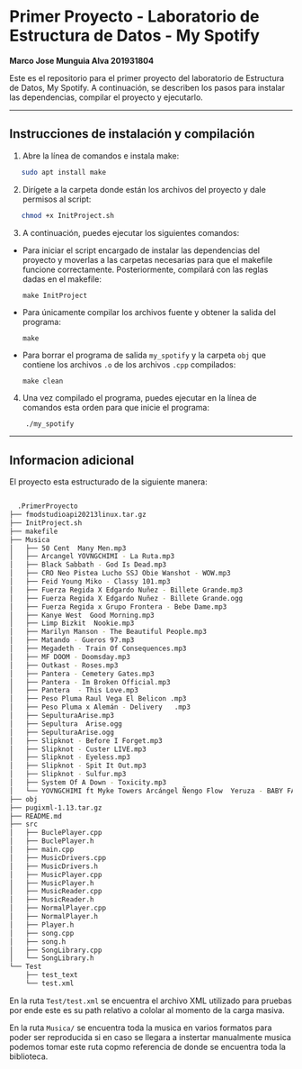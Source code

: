 # Primer Proyecto - Laboratorio de Estructura de Datos - My Spotify
**Marco Jose Munguia Alva 201931804**

Este es el repositorio para el primer proyecto del laboratorio de Estructura de Datos, My Spotify. A continuación, se describen los pasos para instalar las dependencias, compilar el proyecto y ejecutarlo.

***
## Instrucciones de instalación y compilación

1. Abre la línea de comandos e instala make:

```bash
   sudo apt install make
```

2. Dirígete a la carpeta donde están los archivos del proyecto y dale permisos al script:

```bash
   chmod +x InitProject.sh
```

3. A continuación, puedes ejecutar los siguientes comandos:

- Para iniciar el script encargado de instalar las dependencias del proyecto y moverlas a las carpetas necesarias para que el makefile funcione correctamente. Posteriormente, compilará con las reglas dadas en el makefile:

  ```
  make InitProject
  ```

- Para únicamente compilar los archivos fuente y obtener la salida del programa:

  ```
  make
  ```

- Para borrar el programa de salida `my_spotify` y la carpeta `obj` que contiene los archivos `.o` de los archivos `.cpp` compilados:

  ```
  make clean
  ```

4. Una vez compilado el programa, puedes ejecutar en la línea de comandos esta orden para que inicie el programa:

```bash
    ./my_spotify
```
***

## Informacion adicional
El proyecto esta estructurado de la siguiente manera:

```bash

  .PrimerProyecto
├── fmodstudioapi20213linux.tar.gz
├── InitProject.sh
├── makefile
├── Musica
│   ├── 50 Cent  Many Men.mp3
│   ├── Arcangel YOVNGCHIMI - La Ruta.mp3
│   ├── Black Sabbath - God Is Dead.mp3
│   ├── CRO Neo Pistea Lucho SSJ Obie Wanshot - WOW.mp3
│   ├── Feid Young Miko - Classy 101.mp3
│   ├── Fuerza Regida X Edgardo Nuñez - Billete Grande.mp3
│   ├── Fuerza Regida X Edgardo Nuñez - Billete Grande.ogg
│   ├── Fuerza Regida x Grupo Frontera - Bebe Dame.mp3
│   ├── Kanye West  Good Morning.mp3
│   ├── Limp Bizkit  Nookie.mp3
│   ├── Marilyn Manson - The Beautiful People.mp3
│   ├── Matando - Gueros 97.mp3
│   ├── Megadeth - Train Of Consequences.mp3
│   ├── MF DOOM - Doomsday.mp3
│   ├── Outkast - Roses.mp3
│   ├── Pantera - Cemetery Gates.mp3
│   ├── Pantera - Im Broken Official.mp3
│   ├── Pantera  - This Love.mp3
│   ├── Peso Pluma Raul Vega El Belicon .mp3
│   ├── Peso Pluma x Alemán - Delivery   .mp3
│   ├── SepulturaArise.mp3
│   ├── Sepultura  Arise.ogg
│   ├── SepulturaArise.ogg
│   ├── Slipknot - Before I Forget.mp3
│   ├── Slipknot - Custer LIVE.mp3
│   ├── Slipknot - Eyeless.mp3
│   ├── Slipknot - Spit It Out.mp3
│   ├── Slipknot - Sulfur.mp3
│   ├── System Of A Down - Toxicity.mp3
│   └── YOVNGCHIMI ft Myke Towers Arcángel Ñengo Flow  Yeruza - BABY FATHER 2.0 .mp3
├── obj
├── pugixml-1.13.tar.gz
├── README.md
├── src
│   ├── BuclePlayer.cpp
│   ├── BuclePlayer.h
│   ├── main.cpp
│   ├── MusicDrivers.cpp
│   ├── MusicDrivers.h
│   ├── MusicPlayer.cpp
│   ├── MusicPlayer.h
│   ├── MusicReader.cpp
│   ├── MusicReader.h
│   ├── NormalPlayer.cpp
│   ├── NormalPlayer.h
│   ├── Player.h
│   ├── song.cpp
│   ├── song.h
│   ├── SongLibrary.cpp
│   └── SongLibrary.h
└── Test
    ├── test_text
    └── test.xml


```
En la ruta `Test/test.xml` se encuentra el archivo XML utilizado para pruebas por ende este es su path relativo a cololar al momento de la carga masiva.

En la ruta `Musica/` se encuentra toda la musica en varios formatos para poder ser reproducida si en caso se llegara a instertar manualmente musica podemos tomar este ruta copmo referencia de donde se encuentra toda la biblioteca.
